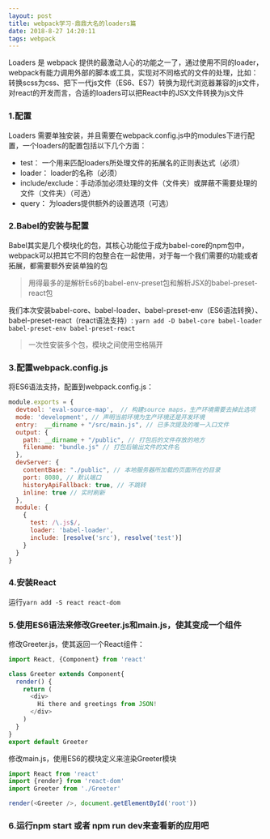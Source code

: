 ```yaml
---
layout: post
title: webpack学习-鼎鼎大名的loaders篇
date: 2018-8-27 14:20:11
tags: webpack
---
```

Loaders 是 webpack 提供的最激动人心的功能之一了，通过使用不同的loader，webpack有能力调用外部的脚本或工具，实现对不同格式的文件的处理，比如：转换scss为css、把下一代js文件（ES6、ES7）转换为现代浏览器兼容的js文件，对react的开发而言，合适的loaders可以把React中的JSX文件转换为js文件

### 1.配置
Loaders 需要单独安装，并且需要在webpack.config.js中的modules下进行配置，一个loaders的配置包括以下几个方面：
- test： 一个用来匹配loaders所处理文件的拓展名的正则表达式（必须）
- loader： loader的名称（必须）
- include/exclude：手动添加必须处理的文件（文件夹）或屏蔽不需要处理的文件（文件夹）（可选）
- query： 为loaders提供额外的设置选项（可选）

### 2.Babel的安装与配置
Babel其实是几个模块化的包，其核心功能位于成为babel-core的npm包中，webpack可以把其它不同的包整合在一起使用，对于每一个我们需要的功能或者拓展，都需要额外安装单独的包
> 用得最多的是解析Es6的babel-env-preset包和解析JSX的babel-preset-react包

我们本次安装babel-core、babel-loader、babel-preset-env（ES6语法转换）、babel-preset-react（react语法支持）:
`yarn add -D babel-core babel-loader babel-preset-env babel-preset-react`
> 一次性安装多个包，模块之间使用空格隔开

### 3.配置webpack.config.js
将ES6语法支持，配置到webpack.config.js：
```javascript
module.exports = {
  devtool: 'eval-source-map',  // 构建source maps，生产环境需要去掉此选项
  mode: 'development', // 声明当前环境为生产环境还是开发环境
  entry:  __dirname + "/src/main.js", // 已多次提及的唯一入口文件
  output: {
    path: __dirname + "/public", // 打包后的文件存放的地方
    filename: "bundle.js" // 打包后输出文件的文件名
  },
  devServer: {
    contentBase: "./public", // 本地服务器所加载的页面所在的目录
    port: 8080, // 默认端口
    historyApiFallback: true, // 不跳转
    inline: true // 实时刷新
  },
  module: {
    {
      test: /\.js$/,
      loader: 'babel-loader',
      include: [resolve('src'), resolve('test')]
    }
  }
}
```
### 4.安装React
运行`yarn add -S react react-dom`

### 5.使用ES6语法来修改Greeter.js和main.js，使其变成一个组件
修改Greeter.js，使其返回一个React组件：
```javascript
import React, {Component} from 'react'

class Greeter extends Component{
  render() {
    return (
      <div>
        Hi there and greetings from JSON!
      </div>
    )
  }
}
export default Greeter
```
修改main.js，使用ES6的模块定义来渲染Greeter模块
```javascript
import React from 'react'
import {render} from 'react-dom'
import Greeter from './Greeter'

render(<Greeter />, document.getElementById('root'))
```
### 6.运行npm start 或者 npm run dev来查看新的应用吧
